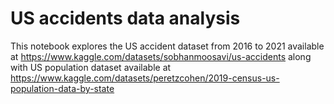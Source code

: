 # US accidents data analysis

This notebook explores the US accident dataset from 2016 to 2021 available at https://www.kaggle.com/datasets/sobhanmoosavi/us-accidents along with US population dataset available at https://www.kaggle.com/datasets/peretzcohen/2019-census-us-population-data-by-state
